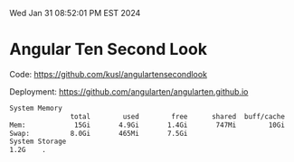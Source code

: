 Wed Jan 31 08:52:01 PM EST 2024

# Angular Ten Second Look

Code: https://github.com/kusl/angulartensecondlook

Deployment: https://github.com/angularten/angularten.github.io

```bash
System Memory
               total        used        free      shared  buff/cache   available
Mem:            15Gi       4.9Gi       1.4Gi       747Mi        10Gi        10Gi
Swap:          8.0Gi       465Mi       7.5Gi
System Storage
1.2G	.
```
```bash
